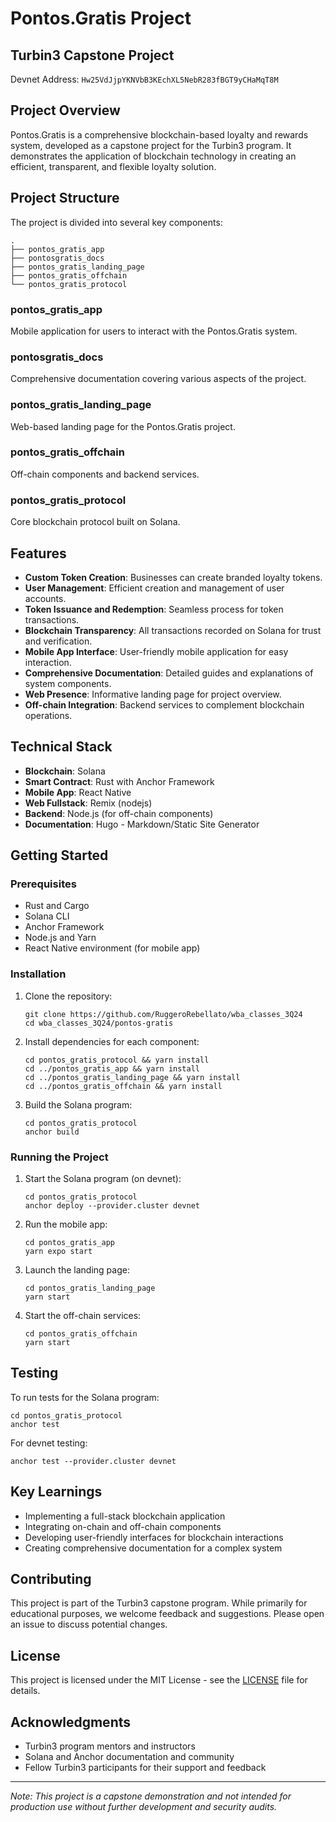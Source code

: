 # Pontos.Gratis Project

## Turbin3 Capstone Project

Devnet Address: `Hw25VdJjpYKNVbB3KEchXL5NebR283fBGT9yCHaMqT8M`

## Project Overview

Pontos.Gratis is a comprehensive blockchain-based loyalty and rewards system, developed as a capstone project for the Turbin3 program. It demonstrates the application of blockchain technology in creating an efficient, transparent, and flexible loyalty solution.

## Project Structure

The project is divided into several key components:

```
.
├── pontos_gratis_app
├── pontosgratis_docs
├── pontos_gratis_landing_page
├── pontos_gratis_offchain
└── pontos_gratis_protocol
```

### pontos_gratis_app

Mobile application for users to interact with the Pontos.Gratis system.

### pontosgratis_docs

Comprehensive documentation covering various aspects of the project.

### pontos_gratis_landing_page

Web-based landing page for the Pontos.Gratis project.

### pontos_gratis_offchain

Off-chain components and backend services.

### pontos_gratis_protocol

Core blockchain protocol built on Solana.

## Features

- **Custom Token Creation**: Businesses can create branded loyalty tokens.
- **User Management**: Efficient creation and management of user accounts.
- **Token Issuance and Redemption**: Seamless process for token transactions.
- **Blockchain Transparency**: All transactions recorded on Solana for trust and verification.
- **Mobile App Interface**: User-friendly mobile application for easy interaction.
- **Comprehensive Documentation**: Detailed guides and explanations of system components.
- **Web Presence**: Informative landing page for project overview.
- **Off-chain Integration**: Backend services to complement blockchain operations.

## Technical Stack

- **Blockchain**: Solana
- **Smart Contract**: Rust with Anchor Framework
- **Mobile App**: React Native
- **Web Fullstack**: Remix (nodejs)
- **Backend**: Node.js (for off-chain components)
- **Documentation**: Hugo - Markdown/Static Site Generator

## Getting Started

### Prerequisites

- Rust and Cargo
- Solana CLI
- Anchor Framework
- Node.js and Yarn
- React Native environment (for mobile app)

### Installation

1. Clone the repository:

   ```
   git clone https://github.com/RuggeroRebellato/wba_classes_3Q24
   cd wba_classes_3Q24/pontos-gratis
   ```

2. Install dependencies for each component:

   ```
   cd pontos_gratis_protocol && yarn install
   cd ../pontos_gratis_app && yarn install
   cd ../pontos_gratis_landing_page && yarn install
   cd ../pontos_gratis_offchain && yarn install
   ```

3. Build the Solana program:
   ```
   cd pontos_gratis_protocol
   anchor build
   ```

### Running the Project

1. Start the Solana program (on devnet):

   ```
   cd pontos_gratis_protocol
   anchor deploy --provider.cluster devnet
   ```

2. Run the mobile app:

   ```
   cd pontos_gratis_app
   yarn expo start

   ```

3. Launch the landing page:

   ```
   cd pontos_gratis_landing_page
   yarn start
   ```

4. Start the off-chain services:
   ```
   cd pontos_gratis_offchain
   yarn start
   ```

## Testing

To run tests for the Solana program:

```
cd pontos_gratis_protocol
anchor test
```

For devnet testing:

```
anchor test --provider.cluster devnet
```

## Key Learnings

- Implementing a full-stack blockchain application
- Integrating on-chain and off-chain components
- Developing user-friendly interfaces for blockchain interactions
- Creating comprehensive documentation for a complex system

## Contributing

This project is part of the Turbin3 capstone program. While primarily for educational purposes, we welcome feedback and suggestions. Please open an issue to discuss potential changes.

## License

This project is licensed under the MIT License - see the [LICENSE](LICENSE) file for details.

## Acknowledgments

- Turbin3 program mentors and instructors
- Solana and Anchor documentation and community
- Fellow Turbin3 participants for their support and feedback

---

_Note: This project is a capstone demonstration and not intended for production use without further development and security audits._
